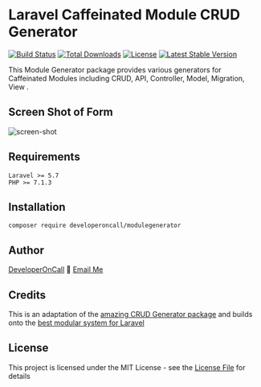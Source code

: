 # Laravel Caffeinated Module CRUD Generator

[![Build Status](https://travis-ci.org/DeveloperOnCall/modulegenerator.svg)](https://travis-ci.org/DeveloperOnCall/modulegenerator)
[![Total Downloads](https://poser.pugx.org/developeroncall/modulegenerator/downloads)](https://packagist.org/packages/developeroncall/modulegenerator)
[![License](https://poser.pugx.org/developeroncall/modulegenerator/license)](https://packagist.org/packages/developeroncall/modulegenerator)
[![Latest Stable Version](https://img.shields.io/packagist/v/DeveloperOnCall/modulegenerator.svg)](https://packagist.org/packages/developeroncall/modulegenerator)

This Module Generator package provides various generators for Caffeinated Modules including CRUD, API, Controller, Model, Migration, View .

## Screen Shot of Form
![screen-shot](https://user-images.githubusercontent.com/3272625/50818239-fdf12580-1358-11e9-9743-9d9735ecc5ed.png)

## Requirements
    Laravel >= 5.7
    PHP >= 7.1.3

## Installation
```
composer require developeroncall/modulegenerator 
```

## Author

[DeveloperOnCall](http://www.developeroncall.com) :email: [Email Me](mailto:admin@developeroncall.com)

## Credits

This is an adaptation of the [amazing CRUD Generator package](https://github.com/appzcoder/crud-generator) and builds 
onto the [best modular system for Laravel](https://github.com/caffeinated/modules)

## License

This project is licensed under the MIT License - see the [License File](LICENSE) for details

